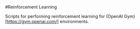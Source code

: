 #Reinforcement Learning

Scripts for performing reinforcement learning for (OpenAI Gym)[https://gym.openai.com/] environments.